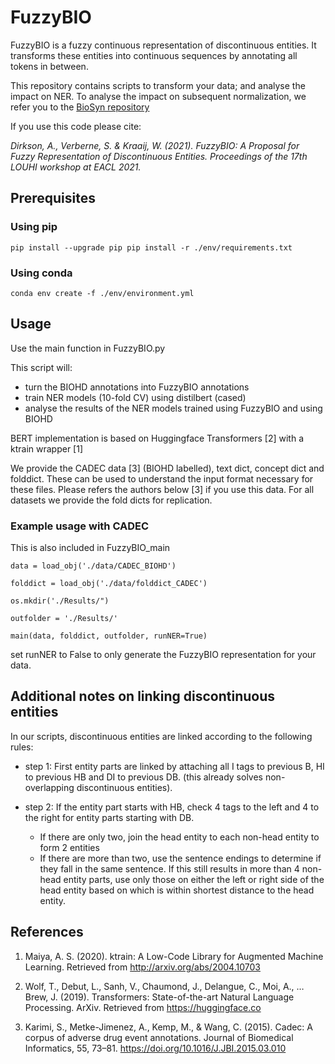 # FuzzyBIO
FuzzyBIO is a fuzzy continuous representation of discontinuous entities. It transforms these entities into continuous sequences by annotating all tokens in between. 

This repository contains scripts to transform your data; and analyse the impact on NER. To analyse the impact on subsequent normalization, we refer you to the [BioSyn repository](https://github.com/dmis-lab/BioSyn) 

If you use this code please cite: 

*Dirkson, A., Verberne, S. & Kraaij, W. (2021). FuzzyBIO: A Proposal for Fuzzy Representation of Discontinuous Entities. Proceedings of the 17th LOUHI workshop at EACL 2021.*

## Prerequisites

### Using pip 

`pip install --upgrade pip pip install -r ./env/requirements.txt`

### Using conda 

`conda env create -f ./env/environment.yml`

## Usage

Use the main function in FuzzyBIO.py

This script will: 

* turn the BIOHD annotations into FuzzyBIO annotations
* train NER models (10-fold CV) using distilbert (cased)
* analyse the results of the NER models trained using FuzzyBIO and using BIOHD

BERT implementation is based on Huggingface Transformers [2] with a ktrain wrapper [1]

We provide the CADEC data [3] (BIOHD labelled), text dict, concept dict and folddict. These can be used to understand the input format necessary for these files. Please refers the authors below [3] if you use this data. For all datasets we provide the fold dicts for replication. 


### Example usage with CADEC 
This is also included in FuzzyBIO_main

```
data = load_obj('./data/CADEC_BIOHD')

folddict = load_obj('./data/folddict_CADEC')

os.mkdir('./Results/") 

outfolder = './Results/'

main(data, folddict, outfolder, runNER=True)

```

set runNER to False to only generate the FuzzyBIO representation for your data.

## Additional notes on linking discontinuous entities 

In our scripts, discontinuous entities are linked according to the following rules: 

* step 1: First entity parts are linked by attaching all I tags to previous B, HI to previous HB and DI to previous DB. (this already solves non-overlapping discontinuous entities). 

* step 2: If the entity part starts with HB, check 4 tags to the left and 4 to the right for entity parts starting with DB. 
  * If there are only two, join the head entity to each non-head entity to form 2 entities
  * If there are more than two, use the sentence endings to determine if they fall in the same sentence. If this still results in more than 4 non-head entity parts, use only those on either the left or right side of the head entity based on which is within shortest distance to the head entity. 

## References 

1. Maiya, A. S. (2020). ktrain: A Low-Code Library for Augmented Machine Learning. Retrieved from http://arxiv.org/abs/2004.10703

2. Wolf, T., Debut, L., Sanh, V., Chaumond, J., Delangue, C., Moi, A., … Brew, J. (2019). Transformers: State-of-the-art Natural Language Processing. ArXiv. Retrieved from https://huggingface.co

3. Karimi, S., Metke-Jimenez, A., Kemp, M., & Wang, C. (2015). Cadec: A corpus of adverse drug event annotations. Journal of Biomedical Informatics, 55, 73–81. https://doi.org/10.1016/J.JBI.2015.03.010
